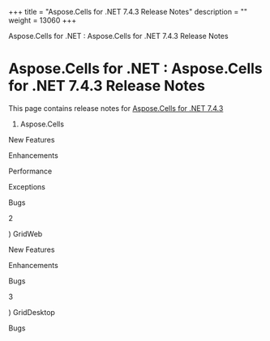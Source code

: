 +++
title = "Aspose.Cells for .NET 7.4.3 Release Notes" 
description = "" 
weight = 13060 
+++

Aspose.Cells for .NET : Aspose.Cells for .NET 7.4.3 Release Notes  

# Aspose.Cells for .NET : Aspose.Cells for .NET 7.4.3 Release Notes


This page contains release notes for [Aspose.Cells for .NET 7.4.3](http://www.aspose.com/downloads/cells/net/new-releases/aspose.cells-for-.net-7.4.3/)

1) Aspose.Cells

New Features

Enhancements

Performance

Exceptions

Bugs

2

) GridWeb

New Features

Enhancements

Bugs

3

) GridDesktop

Bugs

